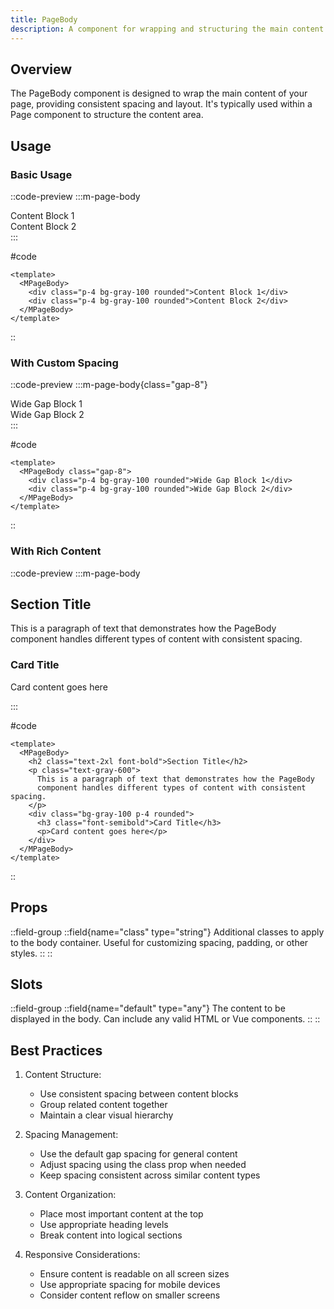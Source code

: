 ```yaml
---
title: PageBody
description: A component for wrapping and structuring the main content area of a page with consistent spacing and layout.
---
```


## Overview

The PageBody component is designed to wrap the main content of your page, providing consistent spacing and layout. It's typically used within a Page component to structure the content area.

## Usage

### Basic Usage

::code-preview
:::m-page-body
  <div class="p-4 bg-gray-100 rounded">Content Block 1</div>
  <div class="p-4 bg-gray-100 rounded">Content Block 2</div>
:::

#code
```vue
<template>
  <MPageBody>
    <div class="p-4 bg-gray-100 rounded">Content Block 1</div>
    <div class="p-4 bg-gray-100 rounded">Content Block 2</div>
  </MPageBody>
</template>
```
::

### With Custom Spacing

::code-preview
:::m-page-body{class="gap-8"}
  <div class="p-4 bg-gray-100 rounded">Wide Gap Block 1</div>
  <div class="p-4 bg-gray-100 rounded">Wide Gap Block 2</div>
:::

#code
```vue
<template>
  <MPageBody class="gap-8">
    <div class="p-4 bg-gray-100 rounded">Wide Gap Block 1</div>
    <div class="p-4 bg-gray-100 rounded">Wide Gap Block 2</div>
  </MPageBody>
</template>
```
::

### With Rich Content

::code-preview
:::m-page-body
  <h2 class="text-2xl font-bold">Section Title</h2>
  <p class="text-gray-600">This is a paragraph of text that demonstrates how the PageBody component handles different types of content with consistent spacing.</p>
  <div class="bg-gray-100 p-4 rounded">
    <h3 class="font-semibold">Card Title</h3>
    <p>Card content goes here</p>
  </div>
:::

#code
```vue
<template>
  <MPageBody>
    <h2 class="text-2xl font-bold">Section Title</h2>
    <p class="text-gray-600">
      This is a paragraph of text that demonstrates how the PageBody
      component handles different types of content with consistent spacing.
    </p>
    <div class="bg-gray-100 p-4 rounded">
      <h3 class="font-semibold">Card Title</h3>
      <p>Card content goes here</p>
    </div>
  </MPageBody>
</template>
```
::

## Props

::field-group
  ::field{name="class" type="string"}
  Additional classes to apply to the body container. Useful for customizing spacing, padding, or other styles.
  ::
::

## Slots

::field-group
  ::field{name="default" type="any"}
  The content to be displayed in the body. Can include any valid HTML or Vue components.
  ::
::

## Best Practices

1. Content Structure:
   - Use consistent spacing between content blocks
   - Group related content together
   - Maintain a clear visual hierarchy

2. Spacing Management:
   - Use the default gap spacing for general content
   - Adjust spacing using the class prop when needed
   - Keep spacing consistent across similar content types

3. Content Organization:
   - Place most important content at the top
   - Use appropriate heading levels
   - Break content into logical sections

4. Responsive Considerations:
   - Ensure content is readable on all screen sizes
   - Use appropriate spacing for mobile devices
   - Consider content reflow on smaller screens 